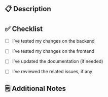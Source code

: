 ## 📋 Description

<!-- Please describe the changes you’ve made and the motivation behind them. -->

## ✅ Checklist

- [ ] I’ve tested my changes on the backend
- [ ] I’ve tested my changes on the frontend

- [ ] I’ve updated the documentation (if needed)
- [ ] I’ve reviewed the related issues, if any

## 🗒️ Additional Notes

<!-- Anything else reviewers should be aware of? -->
